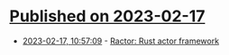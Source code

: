 # [Published on 2023-02-17](index.md)

* [2023-02-17, 10:57:09](https://lobste.rs/s/rzd32p/ractor_rust_actor_framework) - [Ractor: Rust actor framework](https://github.com/slawlor/ractor)
